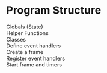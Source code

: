 Program Structure
=================

Globals (State)  
Helper Functions  
Classes  
Define event handlers  
Create a frame  
Register event handlers  
Start frame and timers  